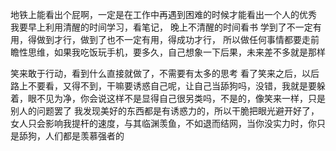 地铁上能看出个屁啊，一定是在工作中再遇到困难的时候才能看出一个人的优秀
我要早上利用清醒的时间学习，看笔记，
晚上不清醒的时间看书
学到了不一定有用，得做到才行，做到了也不一定有用，得成功才行，
所以做任何事情都要走前瞻性思维，如果我吃饭玩手机，要多久，自己想象一下后果，未来差不多就是那样


笑来敢于行动，看到什么直接就做了，不需要有太多的思考
看了笑来之后，以后路上不要看，又得不到，干嘛要诱惑自己呢，让自己当舔狗吗，没错，我就是要躲着，眼不见为净，你会说这样不是显得自己很另类吗，不是的，像笑来一样，只是别人的问题罢了
我发现美好的东西都是有诱惑力的，所以干脆把眼光避开好了，女人只会影响我提杆的速度，与其临渊羡鱼，不如退而结网，当你没实力时，你只是舔狗，人们都是羡慕强者的


